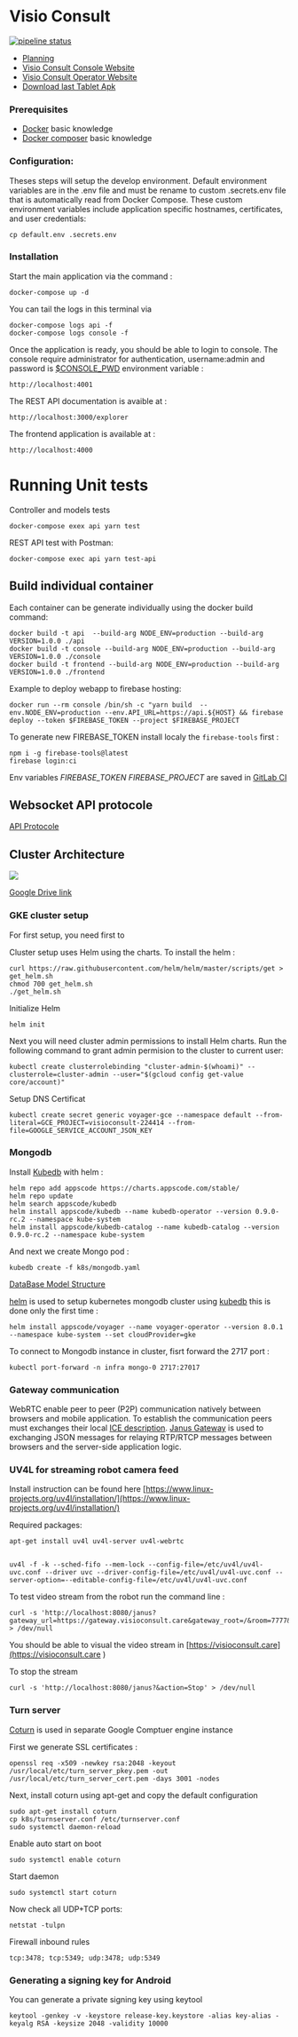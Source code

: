 # Visio Consult

[![pipeline status](https://gitlab.com/io-team/visioconsult/badges/master/pipeline.svg)](https://gitlab.com/io-team/visioconsul/commits/master)

*   [Planning](https://docs.google.com/spreadsheets/d/1UESx-AZ891LQGWGqOfq3S4KfDkobWeCYLtT_pw9bBJo/edit#gid=0)
*   [Visio Consult Console Website](https://console.visioconsult.care)
*   [Visio Consult Operator Website](https://visioconsult.care)
*   [Download last Tablet Apk](https://gitlab.com/io-team/visioconsult/-/jobs/artifacts/master/download?job=tablet)

### Prerequisites

*	[Docker](https://www.docker.com) basic knowledge
*	[Docker composer](https://www.docker.com/products/docker-compose) basic knowledge


### Configuration:

Theses steps will setup the develop environment.
Default environment variables are in the .env file and must be rename to custom .secrets.env file that is automatically read from Docker Compose. 
These custom environment variables include application specific hostnames, certificates, and user credentials:

    cp default.env .secrets.env


### Installation

Start the main application via the command :

    docker-compose up -d

You can tail the logs in this terminal via 

    docker-compose logs api -f
    docker-compose logs console -f


Once the application is ready, you should be able to login to console. The console require administrator for authentication, username:admin and password is [$CONSOLE_PWD](https://gitlab.com/io-team/visioconsult/settings/ci_cd) environment variable :

    http://localhost:4001

The REST API documentation is avaible at :

    http://localhost:3000/explorer


The frontend application is available at :

    http://localhost:4000



# Running Unit tests

Controller and models tests

    docker-compose exex api yarn test

REST API test with Postman:

    docker-compose exec api yarn test-api



## Build individual container 

Each container can be generate individually using the docker build command:

    docker build -t api  --build-arg NODE_ENV=production --build-arg VERSION=1.0.0 ./api
    docker build -t console --build-arg NODE_ENV=production --build-arg VERSION=1.0.0 ./console
    docker build -t frontend --build-arg NODE_ENV=production --build-arg VERSION=1.0.0 ./frontend


Example to deploy webapp to firebase hosting:

    docker run --rm console /bin/sh -c "yarn build  --env.NODE_ENV=production --env.API_URL=https://api.${HOST} && firebase deploy --token $FIREBASE_TOKEN --project $FIREBASE_PROJECT

To generate new FIREBASE_TOKEN install localy the `firebase-tools` first :

    npm i -g firebase-tools@latest
    firebase login:ci

Env variables *FIREBASE_TOKEN* *FIREBASE_PROJECT* are saved in [GitLab CI](https://gitlab.com/io-team/visioconsult/settings/ci_cd)


## Websocket API protocole

[API Protocole](api/Protocole.md)



## Cluster Architecture


![](doc/Architecture.png)

[Google Drive link](https://drive.google.com/file/d/1MGI7195DuwBKXn5Fyf-G8YA6r6wNT2-V/view?usp=sharing)


### GKE cluster setup

For first setup, you need first to 

Cluster setup uses Helm using the charts. To install the helm :

    curl https://raw.githubusercontent.com/helm/helm/master/scripts/get > get_helm.sh
    chmod 700 get_helm.sh
    ./get_helm.sh

Initialize Helm

    helm init
    
Next you will need cluster admin permissions to install Helm charts. Run the following command to grant admin permision to the cluster to current user: 

    kubectl create clusterrolebinding "cluster-admin-$(whoami)" --clusterrole=cluster-admin --user="$(gcloud config get-value core/account)"
    

Setup DNS Certificat 


    kubectl create secret generic voyager-gce --namespace default --from-literal=GCE_PROJECT=visioconsult-224414 --from-file=GOOGLE_SERVICE_ACCOUNT_JSON_KEY



### Mongodb

Install [Kubedb](https://kubedb.com/docs/0.9.0-rc.2/setup/install/) with helm :

    helm repo add appscode https://charts.appscode.com/stable/
    helm repo update
    helm search appscode/kubedb
    helm install appscode/kubedb --name kubedb-operator --version 0.9.0-rc.2 --namespace kube-system
    helm install appscode/kubedb-catalog --name kubedb-catalog --version 0.9.0-rc.2 --namespace kube-system

And next we create Mongo pod :

    kubedb create -f k8s/mongodb.yaml
    
[DataBase Model Structure](https://drive.google.com/file/d/1TzmoT33Sd6GI82n4jtarxTE0Y5iNeojH/view?usp=sharing)

[helm](https://helm.sh/) is used to setup kubernetes mongodb cluster using [kubedb](https://kubedb.com/) this is done only the first time :

    helm install appscode/voyager --name voyager-operator --version 8.0.1 --namespace kube-system --set cloudProvider=gke

To connect to Mongodb instance in cluster, fisrt forward the 2717 port :

    kubectl port-forward -n infra mongo-0 2717:27017



### Gateway communication

WebRTC enable peer to peer (P2P) communication natively between browsers and mobile application. To establish the communication peers must exchanges their local [ICE description](https://webrtcglossary.com/ice/). [Janus Gateway](https://janus.conf.meetecho.com/) is used to exchanging JSON messages for relaying RTP/RTCP messages between browsers and the server-side application logic.


### UV4L for streaming robot camera feed

Install instruction can be found here [https://www.linux-projects.org/uv4l/installation/](https://www.linux-projects.org/uv4l/installation/)

Required packages:

    apt-get install uv4l uv4l-server uv4l-webrtc


    uv4l -f -k --sched-fifo --mem-lock --config-file=/etc/uv4l/uv4l-uvc.conf --driver uvc --driver-config-file=/etc/uv4l/uv4l-uvc.conf --server-option=--editable-config-file=/etc/uv4l/uv4l-uvc.conf

To test video stream from the robot run the command line :

    curl -s 'http://localhost:8080/janus?gateway_url=https://gateway.visioconsult.care&gateway_root=/&room=7777&publish=1&subscribe=0&hw_vcodec=0&vformat=60&reconnect=1&action=Start' > /dev/null

You should be able to visual the video stream in [https://visioconsult.care](https://visioconsult.care )

To stop the stream

    curl -s 'http://localhost:8080/janus?&action=Stop' > /dev/null



### Turn server 

[Coturn](https://github.com/coturn/coturn/wiki/turnserver) is used in separate Google Comptuer engine instance

First we generate SSL certificates :

    openssl req -x509 -newkey rsa:2048 -keyout /usr/local/etc/turn_server_pkey.pem -out /usr/local/etc/turn_server_cert.pem -days 3001 -nodes    

Next, install coturn using apt-get and copy the default configuration 

    sudo apt-get install coturn
    cp k8s/turnserver.conf /etc/turnserver.conf
    sudo systemctl daemon-reload

Enable auto start on boot

    sudo systemctl enable coturn

Start daemon

    sudo systemctl start coturn

Now check all UDP+TCP ports:

    netstat -tulpn


Firewall inbound rules

    tcp:3478; tcp:5349; udp:3478; udp:5349


### Generating a signing key for Android

You can generate a private signing key using keytool

    keytool -genkey -v -keystore release-key.keystore -alias key-alias -keyalg RSA -keysize 2048 -validity 10000


